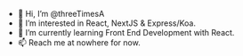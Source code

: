 - 👋 Hi, I’m @threeTimesA
- 👀 I’m interested in React, NextJS & Express/Koa.
- 🌱 I’m currently learning Front End Development with React.
- 📫 Reach me at nowhere for now.

<!---
threeTimesA/threeTimesA is a ✨ special ✨ repository because its `README.md` (this file) appears on your GitHub profile.
You can click the Preview link to take a look at your changes.
--->
